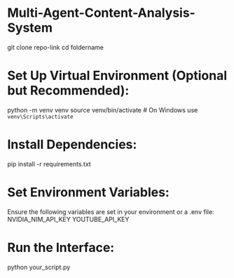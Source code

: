 # Multi-Agent-Content-Analysis-System


git clone repo-link
cd foldername


# Set Up Virtual Environment (Optional but Recommended):
python -m venv venv
source venv/bin/activate  # On Windows use `venv\Scripts\activate`


# Install Dependencies:
pip install -r requirements.txt


# Set Environment Variables:
Ensure the following variables are set in your environment or a .env file:
NVIDIA_NIM_API_KEY
YOUTUBE_API_KEY

# Run the Interface:
python your_script.py
